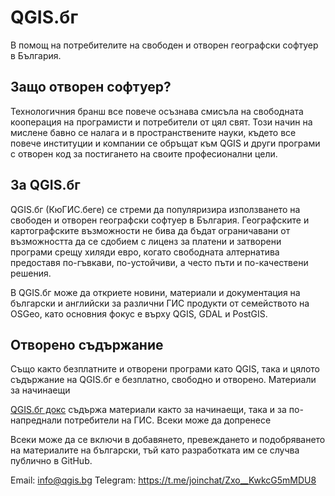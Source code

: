# QGIS.бг

В помощ на потребителите на свободен и отворен географски софтуер в България.


## Защо отворен софтуер?

Технологичния бранш все повече осъзнава смисъла на свободната кооперация на програмисти и потребители от цял свят. Този начин на мислене бавно се налага и в пространствените науки, където все повече институции и компании се обръщат към QGIS и други програми с отворен код за постигането на своите професионални цели.

## За QGIS.бг

QGIS.бг (КюГИС.беге) се стреми да популяризира използването на свободен и отворен географски софтуер в България. Географските и картографските възможности не бива да бъдат ограничавани от възможността да се сдобием с лиценз за платени и затворени програми срещу хиляди евро, когато свободната алтернатива предоставя по-гъвкави, по-устойчиви, а често пъти и по-качествени решения.

В QGIS.бг може да откриете новини, материали и документация на български и английски за различни ГИС продукти от семейството на OSGeo, като основния фокус е върху QGIS, GDAL и PostGIS. 

## Отворено съдържание

Също както безплатните и отворени програми като QGIS, така и цялото съдържание на QGIS.бг е безплатно, свободно и отворено.
Материали за начинаещи

[QGIS.бг докс](//docs.qgis.bg) съдържа материали както за начинаещи, така и за по-напреднали потребители на ГИС.
Всеки може да допренесе

Всеки може да се включи в добавянето, превеждането и подобряването на материалите на български, тъй като разработката им се случва публично в GitHub.


Email: info@qgis.bg
Telegram: https://t.me/joinchat/Zxo__KwkcG5mMDU8
